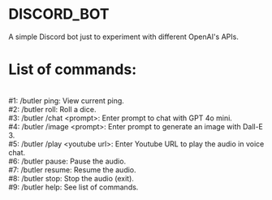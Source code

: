 # DISCORD_BOT
A simple Discord bot just to experiment with different OpenAI's APIs.

# List of commands:
<br>#1: /butler ping: View current ping.
<br>#2: /butler roll: Roll a dice.
<br>#3: /butler /chat \<prompt\>: Enter prompt to chat with GPT 4o mini.
<br>#4: /butler /image \<prompt\>: Enter prompt to generate an image with Dall-E 3.
<br>#5: /butler /play \<youtube url\>: Enter Youtube URL to play the audio in voice chat.
<br>#6: /butler pause: Pause the audio.
<br>#7: /butler resume: Resume the audio.
<br>#8: /butler stop: Stop the audio (exit).
<br>#9: /butler help: See list of commands.
